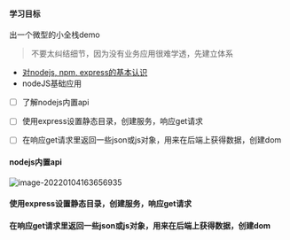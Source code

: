 

#### 学习目标

出一个微型的小全栈demo

>  不要太纠结细节，因为没有业务应用很难学透，先建立体系

* [对nodejs, npm, express的基本认识](2022-1-4-nodeJS前置篇（一）.md)
* nodeJS基础应用

- [ ] 了解nodejs内置api

- [ ] 使用express设置静态目录，创建服务，响应get请求

- [ ] 在响应get请求里返回一些json或js对象，用来在后端上获得数据，创建dom

  

#### nodejs内置api

![image-20220104163656935](C:\Users\htmc\AppData\Roaming\Typora\typora-user-images\image-20220104163656935.png)



#### 使用express设置静态目录，创建服务，响应get请求

#### 在响应get请求里返回一些json或js对象，用来在后端上获得数据，创建dom

